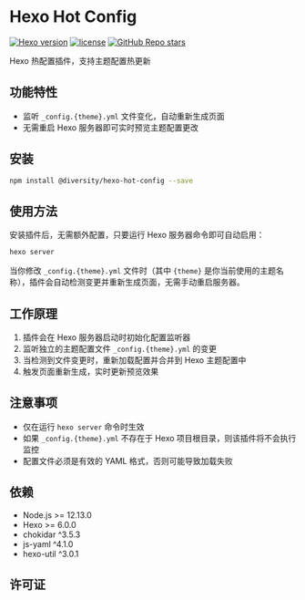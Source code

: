 # Hexo Hot Config

[![Hexo version](https://img.shields.io/badge/hexo-%3E=5.3.0-blue?style=flat&logo=hexo)](https://hexo.io) [![license](https://img.shields.io/badge/license-MIT-orange)](https://github.com/huazie/diversity-plugins/blob/main/LICENSE) [![GitHub Repo stars](https://img.shields.io/github/stars/huazie/diversity-plugins?style=flat)](https://github.com/huazie/diversity-plugins/stargazers)

Hexo 热配置插件，支持主题配置热更新

## 功能特性

- 监听 `_config.{theme}.yml` 文件变化，自动重新生成页面
- 无需重启 Hexo 服务器即可实时预览主题配置更改

## 安装

```bash
npm install @diversity/hexo-hot-config --save
```

## 使用方法

安装插件后，无需额外配置，只要运行 Hexo 服务器命令即可自动启用：

```bash
hexo server
```

当你修改 `_config.{theme}.yml` 文件时（其中 `{theme}` 是你当前使用的主题名称），插件会自动检测变更并重新生成页面，无需手动重启服务器。

## 工作原理

1. 插件会在 Hexo 服务器启动时初始化配置监听器
2. 监听独立的主题配置文件 `_config.{theme}.yml` 的变更
3. 当检测到文件变更时，重新加载配置并合并到 Hexo 主题配置中
4. 触发页面重新生成，实时更新预览效果

## 注意事项

- 仅在运行 `hexo server` 命令时生效
- 如果 `_config.{theme}.yml` 不存在于 Hexo 项目根目录，则该插件将不会执行监控
- 配置文件必须是有效的 YAML 格式，否则可能导致加载失败

## 依赖

- Node.js >= 12.13.0
- Hexo >= 6.0.0
- chokidar ^3.5.3
- js-yaml ^4.1.0
- hexo-util ^3.0.1

## 许可证
